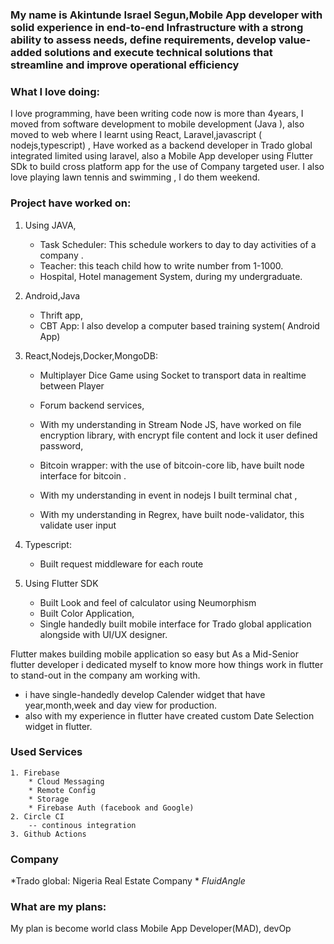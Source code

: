


### My name is Akintunde Israel Segun,Mobile App developer with solid experience in end-to-end Infrastructure with a strong ability to assess needs, define requirements, develop value-added solutions and execute technical solutions that streamline and improve operational efficiency

### What I love doing:

I love  programming, have been writing  code now is more than 4years, I moved from software development to mobile development (Java ), also moved to web where I learnt using React, Laravel,javascript ( nodejs,typescript) , Have worked as a backend developer in Trado global  integrated limited using laravel, also a Mobile App developer using Flutter SDk to build cross platform app for the use of Company targeted user. I also love playing lawn tennis and swimming , I do them weekend. 

### Project have worked on:

 1. Using JAVA,
	   * Task Scheduler:  This schedule workers to day to day activities of     a company .
	   * Teacher: this teach child how to write number from 1-1000.
	   * Hospital, Hotel management System,  during my undergraduate.

 2. Android,Java
	* Thrift app,
	* CBT App: I also develop a computer based training system( Android App) 


3. React,Nodejs,Docker,MongoDB:
 
	 * Multiplayer Dice Game using Socket to transport data in realtime between Player
	
	* Forum backend services,

	* With my understanding in Stream Node JS, have worked on file encryption library, with encrypt file content and lock it user defined password,
	
	* Bitcoin wrapper: with the use of bitcoin-core lib, have built node interface 	for  bitcoin .

	* With my understanding in event in nodejs I built terminal chat ,

	* With my understanding in Regrex, have built node-validator, this validate 		user input


4. Typescript:
	 * Built request middleware for each route

5. Using Flutter SDK

    *   Built Look and feel of calculator using Neumorphism
     *   Built Color Application,
     *   Single handedly built mobile interface for Trado global  application alongside  with UI/UX designer.
     
  Flutter makes building mobile application so easy but As a Mid-Senior flutter developer i dedicated myself to know more how things work in flutter to stand-out in the company am working with.
  
  * i have single-handedly develop Calender widget that have year,month,week and day view for production.
  * also with my experience in flutter have created custom Date Selection widget in flutter.
  
  
   
  
 
 ### Used Services
 	1. Firebase 
		* Cloud Messaging
		* Remote Config
		* Storage
		* Firebase Auth (facebook and Google)
 	2. Circle CI
		-- continous integration 
	3. Github Actions
	
	


### Company 
 *Trado global: Nigeria Real Estate Company *
 *FluidAngle* 

### What are my plans:

My plan is become world class Mobile App Developer(MAD), devOp




